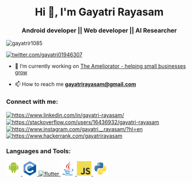 <h1 align="center">Hi 👋, I'm Gayatri Rayasam</h1>
<h3 align="center">Android developer || Web developer || AI Researcher</h3>

<p align="left"> <img src="https://komarev.com/ghpvc/?username=gayatrir1085&label=Profile%20views&color=0e75b6&style=flat" alt="gayatrir1085" /> </p>

<p align="left"> <a href="https://twitter.com/twitter.com/gayatri01946307" target="blank"><img src="https://img.shields.io/twitter/follow/twitter.com/gayatri01946307?logo=twitter&style=for-the-badge" alt="twitter.com/gayatri01946307" /></a> </p>

- 🔭 I’m currently working on [The Ameliorator - helping small businesses grow](https://sites.google.com/view/theameliorator/home)

- 📫 How to reach me **gayatrirayasam@gmail.com**

<h3 align="left">Connect with me:</h3>
<p align="left">
<a href="https://linkedin.com/in/https://www.linkedin.com/in/gayatri-rayasam/" target="blank"><img align="center" src="https://raw.githubusercontent.com/rahuldkjain/github-profile-readme-generator/master/src/images/icons/Social/linked-in-alt.svg" alt="https://www.linkedin.com/in/gayatri-rayasam/" height="30" width="40" /></a>
<a href="https://stackoverflow.com/users/https://stackoverflow.com/users/16436932/gayatri-rayasam" target="blank"><img align="center" src="https://raw.githubusercontent.com/rahuldkjain/github-profile-readme-generator/master/src/images/icons/Social/stack-overflow.svg" alt="https://stackoverflow.com/users/16436932/gayatri-rayasam" height="30" width="40" /></a>
<a href="https://instagram.com/https://www.instagram.com/gayatri._.rayasam/?hl=en" target="blank"><img align="center" src="https://raw.githubusercontent.com/rahuldkjain/github-profile-readme-generator/master/src/images/icons/Social/instagram.svg" alt="https://www.instagram.com/gayatri._.rayasam/?hl=en" height="30" width="40" /></a>
<a href="https://www.hackerrank.com/https://www.hackerrank.com/gayatrirayasam" target="blank"><img align="center" src="https://raw.githubusercontent.com/rahuldkjain/github-profile-readme-generator/master/src/images/icons/Social/hackerrank.svg" alt="https://www.hackerrank.com/gayatrirayasam" height="30" width="40" /></a>
</p>

<h3 align="left">Languages and Tools:</h3>
<p align="left"> <a href="https://developer.android.com" target="_blank"> <img src="https://raw.githubusercontent.com/devicons/devicon/master/icons/android/android-original-wordmark.svg" alt="android" width="40" height="40"/> </a> <a href="https://www.cprogramming.com/" target="_blank"> <img src="https://raw.githubusercontent.com/devicons/devicon/master/icons/c/c-original.svg" alt="c" width="40" height="40"/> </a> <a href="https://flutter.dev" target="_blank"> <img src="https://www.vectorlogo.zone/logos/flutterio/flutterio-icon.svg" alt="flutter" width="40" height="40"/> </a> <a href="https://www.java.com" target="_blank"> <img src="https://raw.githubusercontent.com/devicons/devicon/master/icons/java/java-original.svg" alt="java" width="40" height="40"/> </a> <a href="https://developer.mozilla.org/en-US/docs/Web/JavaScript" target="_blank"> <img src="https://raw.githubusercontent.com/devicons/devicon/master/icons/javascript/javascript-original.svg" alt="javascript" width="40" height="40"/> </a> <a href="https://www.python.org" target="_blank"> <img src="https://raw.githubusercontent.com/devicons/devicon/master/icons/python/python-original.svg" alt="python" width="40" height="40"/> </a> </p>



